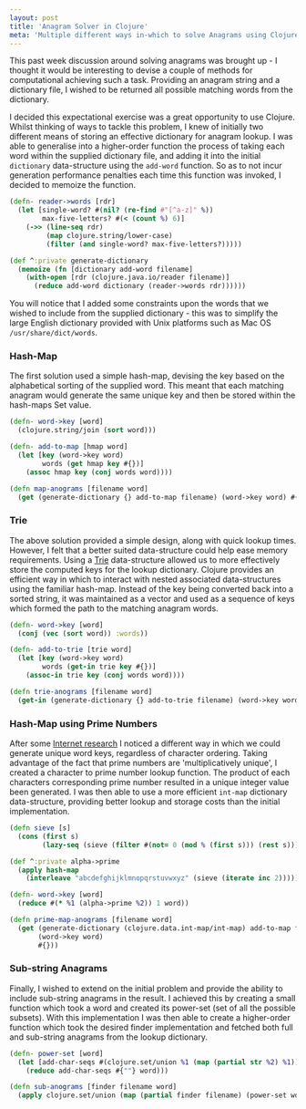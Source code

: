```yaml
---
layout: post
title: 'Anagram Solver in Clojure'
meta: 'Multiple different ways in-which to solve Anagrams using Clojure'
---
```


This past week discussion around solving anagrams was brought up - I thought it would be interesting to devise a couple of methods for computational achieving such a task.
Providing an anagram string and a dictionary file, I wished to be returned all possible matching words from the dictionary.

<!--more-->

I decided this expectational exercise was a great opportunity to use Clojure.
Whilst thinking of ways to tackle this problem, I knew of initially two different means of storing an effective dictionary for anagram lookup.
I was able to generalise into a higher-order function the process of taking each word within the supplied dictionary file, and adding it into the initial `dictionary` data-structure using the `add-word` function.
So as to not incur generation performance penalties each time this function was invoked, I decided to memoize the function.

```clojure
(defn- reader->words [rdr]
  (let [single-word? #(nil? (re-find #"[^a-z]" %))
        max-five-letters? #(< (count %) 6)]
    (->> (line-seq rdr)
         (map clojure.string/lower-case)
         (filter (and single-word? max-five-letters?)))))

(def ^:private generate-dictionary
  (memoize (fn [dictionary add-word filename]
    (with-open [rdr (clojure.java.io/reader filename)]
      (reduce add-word dictionary (reader->words rdr))))))
```

You will notice that I added some constraints upon the words that we wished to include from the supplied dictionary - this was to simplify the large English dictionary provided with Unix platforms such as Mac OS `/usr/share/dict/words`.

### Hash-Map

The first solution used a simple hash-map, devising the key based on the alphabetical sorting of the supplied word.
This meant that each matching anagram would generate the same unique key and then be stored within the hash-maps Set value.

```clojure
(defn- word->key [word]
  (clojure.string/join (sort word)))

(defn- add-to-map [hmap word]
  (let [key (word->key word)
        words (get hmap key #{})]
    (assoc hmap key (conj words word))))

(defn map-anograms [filename word]
  (get (generate-dictionary {} add-to-map filename) (word->key word) #{}))
```

### Trie

The above solution provided a simple design, along with quick lookup times.
However, I felt that a better suited data-structure could help ease memory requirements.
Using a [Trie](https://en.wikipedia.org/wiki/Trie) data-structure allowed us to more effectively store the computed keys for the lookup dictionary.
Clojure provides an efficient way in which to interact with nested associated data-structures using the familiar hash-map.
Instead of the key being converted back into a sorted string, it was maintained as a vector and used as a sequence of keys which formed the path to the matching anagram words.

```clojure
(defn- word->key [word]
  (conj (vec (sort word)) :words))

(defn- add-to-trie [trie word]
  (let [key (word->key word)
        words (get-in trie key #{})]
    (assoc-in trie key (conj words word))))

(defn trie-anograms [filename word]
  (get-in (generate-dictionary {} add-to-trie filename) (word->key word) #{}))
```

### Hash-Map using Prime Numbers

After some [Internet research](http://stackoverflow.com/a/28948975) I noticed a different way in which we could generate unique word keys, regardless of character ordering.
Taking advantage of the fact that prime numbers are 'multiplicatively unique', I created a character to prime number lookup function.
The product of each characters corresponding prime number resulted in a unique integer value been generated.
I was then able to use a more efficient `int-map` dictionary data-structure, providing better lookup and storage costs than the initial implementation.

```clojure
(defn sieve [s]
  (cons (first s)
        (lazy-seq (sieve (filter #(not= 0 (mod % (first s))) (rest s))))))

(def ^:private alpha->prime
  (apply hash-map
    (interleave "abcdefghijklmnopqrstuvwxyz" (sieve (iterate inc 2)))))

(defn- word->key [word]
  (reduce #(* %1 (alpha->prime %2)) 1 word))

(defn prime-map-anograms [filename word]
  (get (generate-dictionary (clojure.data.int-map/int-map) add-to-map filename)
       (word->key word)
       #{}))
```

### Sub-string Anagrams

Finally, I wished to extend on the initial problem and provide the ability to include sub-string anagrams in the result.
I achieved this by creating a small function which took a word and created its power-set (set of all the possible subsets).
With this implementation I was then able to create a higher-order function which took the desired finder implementation and fetched both full and sub-string anagrams from the lookup dictionary.

```clojure
(defn- power-set [word]
  (let [add-char-seqs #(clojure.set/union %1 (map (partial str %2) %1))]
    (reduce add-char-seqs #{""} word)))

(defn sub-anograms [finder filename word]
  (apply clojure.set/union (map (partial finder filename) (power-set word))))
```
